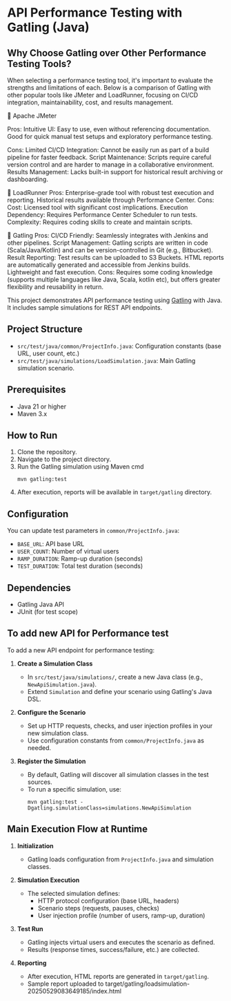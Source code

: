 # API Performance Testing with Gatling (Java)
## Why Choose Gatling over Other Performance Testing Tools?
When selecting a performance testing tool, it's important to evaluate the strengths and limitations of each. Below is a comparison of Gatling with other popular tools like JMeter and LoadRunner, focusing on CI/CD integration, maintainability, cost, and results management.

🔹 Apache JMeter

Pros:
Intuitive UI: Easy to use, even without referencing documentation.
Good for quick manual test setups and exploratory performance testing.

Cons:
Limited CI/CD Integration: Cannot be easily run as part of a build pipeline for faster feedback.
Script Maintenance: Scripts require careful version control and are harder to manage in a collaborative environment.
Results Management: Lacks built-in support for historical result archiving or dashboarding.

🔹 LoadRunner
Pros:
Enterprise-grade tool with robust test execution and reporting.
Historical results available through Performance Center.
Cons:
Cost: Licensed tool with significant cost implications.
Execution Dependency: Requires Performance Center Scheduler to run tests.
Complexity: Requires coding skills to create and maintain scripts.

🔹 Gatling
Pros:
CI/CD Friendly: Seamlessly integrates with Jenkins and other pipelines.
Script Management: Gatling scripts are written in code (Scala/Java/Kotlin) and can be version-controlled in Git (e.g., Bitbucket).
Result Reporting:
Test results can be uploaded to S3 Buckets.
HTML reports are automatically generated and accessible from Jenkins builds.
Lightweight and fast execution.
Cons:
Requires some coding knowledge (supports multiple languages like Java, Scala, kotlin etc), but offers greater flexibility and reusability in return.


This project demonstrates API performance testing using [Gatling](https://gatling.io/) with Java. It includes sample simulations for REST API endpoints.
## Project Structure

- `src/test/java/common/ProjectInfo.java`: Configuration constants (base URL, user count, etc.)
- `src/test/java/simulations/LoadSimulation.java`: Main Gatling simulation scenario.

## Prerequisites

- Java 21 or higher
- Maven 3.x

## How to Run

1. Clone the repository.
2. Navigate to the project directory.
3. Run the Gatling simulation using Maven cmd 
    ```
    mvn gatling:test
    ```
4. After execution, reports will be available in `target/gatling` directory.

## Configuration

You can update test parameters in `common/ProjectInfo.java`:

- `BASE_URL`: API base URL
- `USER_COUNT`: Number of virtual users
- `RAMP_DURATION`: Ramp-up duration (seconds)
- `TEST_DURATION`: Total test duration (seconds)

## Dependencies

- Gatling Java API
- JUnit (for test scope)


## To add new API for Performance test

To add a new API endpoint for performance testing:

1. **Create a Simulation Class**  
   - In `src/test/java/simulations/`, create a new Java class (e.g., `NewApiSimulation.java`).
   - Extend `Simulation` and define your scenario using Gatling's Java DSL.

2. **Configure the Scenario**  
   - Set up HTTP requests, checks, and user injection profiles in your new simulation class.
   - Use configuration constants from `common/ProjectInfo.java` as needed.

3. **Register the Simulation**  
   - By default, Gatling will discover all simulation classes in the test sources.
   - To run a specific simulation, use:  
     ```
     mvn gatling:test -Dgatling.simulationClass=simulations.NewApiSimulation
     ```

## Main Execution Flow at Runtime

1. **Initialization**  
   - Gatling loads configuration from `ProjectInfo.java` and simulation classes.

2. **Simulation Execution**  
   - The selected simulation defines:
     - HTTP protocol configuration (base URL, headers)
     - Scenario steps (requests, pauses, checks)
     - User injection profile (number of users, ramp-up, duration)

3. **Test Run**  
   - Gatling injects virtual users and executes the scenario as defined.
   - Results (response times, success/failure, etc.) are collected.

4. **Reporting**  
   - After execution, HTML reports are generated in `target/gatling`.
   - Sample report uploaded to target/gatling/loadsimulation-20250529083649185/index.html
